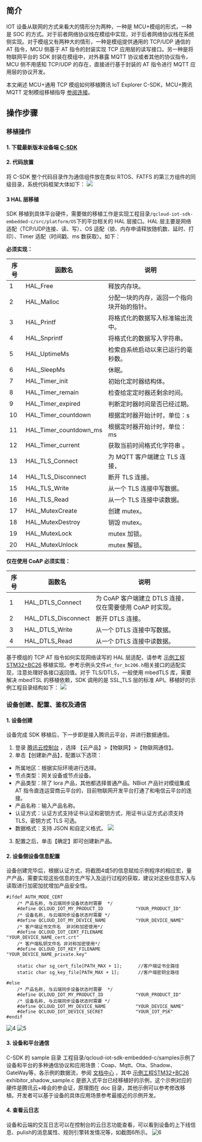 ## 简介

IOT 设备从联网的方式来看大的情形分为两种，一种是 MCU+模组的形式，一种是 SOC 的方式。对于前者网络协议栈在模组中实现，对于后者网络协议栈在系统侧实现。对于模组又有两种大的情形，一种是模组提供通用的 TCP/UDP 通信的 AT 指令，MCU 侧基于 AT 指令的封装实现 TCP 应用层的读写接口。另一种是将物联网平台的 SDK 封装在模组中，对外暴露 MQTT 协议或者其他的协议指令，MCU 侧不用感知 TCP/UDP 的存在，直接进行基于封装的 AT 指令进行 MQTT 应用层的协议开发。

本文阐述 MCU+通用 TCP 模组如何移植腾讯 IoT Explorer C-SDK，MCU+腾讯 MQTT 定制模组移植指导 [参阅连接](https://cloud.tencent.com/document/product/634/)。

## 操作步骤

### 移植操作

#### 1. 下载最新版本设备端 [C-SDK](https://github.com/tencentyun/qcloud-iot-sdk-embedded-c/releases)
#### 2. 代码放置
将 C-SDK 整个代码目录作为通信组件放在类似 RTOS、FATFS 的第三方组件的同级目录，系统代码框架大体如下：
![](https://main.qcloudimg.com/raw/0abd92705ca57141da4314004fa8cca1.jpg)
#### 3 HAL 层移植
SDK 移植到具体平台硬件，需要做的移植工作是实现工程目录`/qcloud-iot-sdk-embedded-c/src/platform/OS`下的平台相关的 HAL 层接口。HAL 层主要是网络适配（TCP/UDP连接、读、写）、OS 适配（锁、内存申请释放随机数、延时、打印）、Timer 适配（时间戳、ms 数获取）。如下：

**必须实现：**

| 序号 | 函数名                 | 说明                                     |
| ---- | ---------------------- | ---------------------------------------- |
| 1    | HAL_Free               | 释放内存块。                               |
| 2    | HAL_Malloc             | 分配一块的内存，返回一个指向块开始的指针。 |
| 3    | HAL_Printf             | 将格式化的数据写入标准输出流中。           |
| 4    | HAL_Snprintf           | 将格式化的数据写入字符串。                 |
| 5    | HAL_UptimeMs           | 检索自系统启动以来已运行的毫秒数。         |
| 6    | HAL_SleepMs            | 休眠。                                     |
| 7    | HAL_Timer_init         | 初始化定时器结构体。                       |
| 8    | HAL_Timer_remain       | 检查给定定时器还剩余时间。                 |
| 9    | HAL_Timer_expired      | 判断定时器时间是否已经过期。               |
| 10   | HAL_Timer_countdown    | 根据定时器开始计时，单位：s              |
| 11   | HAL_Timer_countdown_ms | 根据定时器开始计时，单位：ms             |
| 12   | HAL_Timer_current      | 获取当前时间格式化字符串 。                |
| 13   | HAL_TLS_Connect        | 为 MQTT 客户端建立 TLS 连接，              |
| 14   | HAL_TLS_Disconnect     | 断开 TLS 连接。                            |
| 15   | HAL_TLS_Write          | 从一个 TLS 连接中写数据。                  |
| 16   | HAL_TLS_Read           | 从一个 TLS 连接中读数据。                  |
| 17   | HAL_MutexCreate        | 创建 mutex。                               |
| 18   | HAL_MutexDestroy       | 销毁 mutex。                              |
| 19   | HAL_MutexLock          | mutex 加锁。                               |
| 20   | HAL_MutexUnlock        | mutex 解锁。                               |

**仅在使用 CoAP 必须实现：**

| 序号 | 函数名              | 说明                                                   |
| ---- | ------------------- | ------------------------------------------------------ |
| 1    | HAL_DTLS_Connect    | 为 CoAP 客户端建立 DTLS 连接，仅在需要使用 CoAP 时实现。 |
| 2    | HAL_DTLS_Disconnect | 断开 DTLS 连接。                                         |
| 3    | HAL_DTLS_Write      | 从一个 DTLS 连接中写数据。                               |
| 4    | HAL_DTLS_Read       | 从一个 DTLS 连接中读数据。                               |

基于模组的 TCP AT 指令如何实现网络读写的 HAL 层适配，请参考 [示例工程STM32+BC26](https://git.com/tencentyun/qcloud-iot-sdk-for-stm32withfreeRTOS-example.git) 移植实现。参考示例头文件`at_for_bc206.h`相关接口的适配实现，注意处理好各接口返回值。对于 TLS/DTLS，一般使用 mbedTLS 库，需要解决 mbedTSL 的移植依赖，SDK 调用的是 SSL_TLS 层的标准 API。移植好的示例工程目录结构如下：
![](https://main.qcloudimg.com/raw/2189a594ccc658e1b6f4ffc432565f00.png)


### 设备创建、配置、鉴权及通信

#### 1. 设备创建

设备完成 SDK 移植后，下一步即是接入腾讯云平台，并进行数据通信。
1. 登录 [腾讯云控制台](https://console.cloud.tencent.com/) ，选择 【云产品】>【物联网】>【物联网通信】。
2. 单击【创建新产品】，配置以下选项：
 - 所属地区：根据实际环境进行选择。
 - 节点类型：网关设备或节点设备。
 - 产品类型：除了 lora 产品，其他都选择普通产品。NBiot 产品针对模组集成 AT 指令直连运营商云平台的，目前物联网开发平台打通了和电信云平台的连接。
 - 产品名称：输入产品名称。
 - 认证方式：认证方式支持证书认证和密钥方式，用证书认证方式必须支持 TLS，密钥方式 TLS 可选。
 - 数据格式：支持 JSON 和自定义格式。
![](https://main.qcloudimg.com/raw/26c46aad8f0e91f6a2ddc8563fc51ca0.png)
3. 配置之后，单击【确定】即可创建新产品。

#### 2. 设备侧设备信息配置

设备创建完毕后，根据认证方式，将截图4或5的信息赋给示例程序的相应宏，量产产品，需要实现这些信息的生产写入及运行过程的获取，建议对这些信息写入与读取进行加密加扰增加产品安全性。
```
#ifdef AUTH_MODE_CERT
	/* 产品名称, 与云端同步设备状态时需要  */
	#define QCLOUD_IOT_MY_PRODUCT_ID            "YOUR_PRODUCT_ID"
	/* 设备名称, 与云端同步设备状态时需要 */
	#define QCLOUD_IOT_MY_DEVICE_NAME           "YOUR_DEVICE_NAME"
    /* 客户端证书文件名  非对称加密使用*/
    #define QCLOUD_IOT_CERT_FILENAME            "YOUR_DEVICE_NAME_cert.crt"
    /* 客户端私钥文件名 非对称加密使用*/
    #define QCLOUD_IOT_KEY_FILENAME             "YOUR_DEVICE_NAME_private.key"

    static char sg_cert_file[PATH_MAX + 1];      //客户端证书全路径
    static char sg_key_file[PATH_MAX + 1];       //客户端密钥全路径

#else
	/* 产品名称, 与云端同步设备状态时需要  */
	#define QCLOUD_IOT_MY_PRODUCT_ID            "YOUR_PRODUCT_ID"
	/* 设备名称, 与云端同步设备状态时需要 */
	#define QCLOUD_IOT_MY_DEVICE_NAME           "YOUR_DEVICE_NAME"
	#define QCLOUD_IOT_DEVICE_SECRET            "YOUR_IOT_PSK"
#endif
```

![4](https://main.qcloudimg.com/raw/2fdec6255bc64a37b9a02fe93e594d62.jpg)
![5](https://main.qcloudimg.com/raw/a625ed96a3eecfeb45c77a1fb88818db.jpg)

#### 3. 设备和平台通信

C-SDK 的 sample 目录 工程目录/qcloud-iot-sdk-embedded-c/samples示例了设备和平台的多种通信协议和应用场景：Coap、Mqtt、Ota、Shadow、GateWay等，各示例的数据流，参阅 [文档中心](https://cloud.tencent.com/document/product/634/11915) ，其中 [示例工程STM32+BC26](https://git.com/tencentyun/qcloud-iot-sdk-for-stm32withfreeRTOS-example.git) exhibitor_shadow_sample.c 是嵌入式平台已经移植好的示例，这个示例对应的硬件是腾讯云+峰会的参会证，原理图在 doc 目录，其他示例可以参考修改移植。开发者可以基于设备的具体应用场景参考最接近的示例开发。

#### 4. 查看云日志

设备和云端的交互日志可以在控制台的云日志功能查看，可以看到设备的上下线信息、pulish的消息属性、规则引擎转发情况等，如截图6所示。
![6](https://main.qcloudimg.com/raw/a28823bca8407a23394531f524c63220.jpg)
